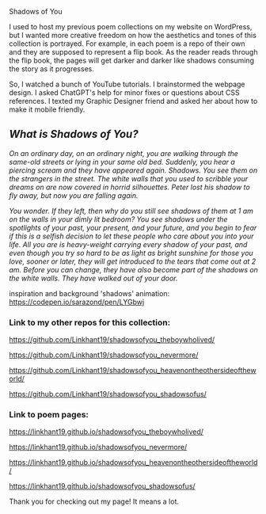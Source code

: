<h>Shadows of You</h>

I used to host my previous poem collections on my website on WordPress, but I wanted more creative freedom on how the aesthetics and tones of this collection is portrayed. For example, in each poem is a repo of their own and they are supposed to represent a flip book. As the reader reads through the flip book, the pages will get darker and darker like shadows consuming the story as it progresses. 

So, I watched a bunch of YouTube tutorials. I brainstormed the webpage design. I asked ChatGPT's help for minor fixes or questions about CSS references. I texted my Graphic Designer friend and asked her about how to make it mobile friendly. 

<h2><em>
What is Shadows of You? 
</em></h2>
<em>
On an ordinary day, on an ordinary night, you are walking through the same-old streets or lying in
your same old bed. Suddenly, you hear a piercing scream and they have appeared again. Shadows. You see them on
the strangers in the street. The white walls that you used to scribble your dreams on are now covered in horrid
silhouettes. Peter lost his shadow to fly away, but now you are falling again.

You wonder. If they left, then why do you still see shadows of them at 1 am on the walls in your
dimly lit bedroom? You see shadows under the spotlights of your past, your present, and your future, and you
begin to fear if this is a selfish decision to let these people who care about you into your life. All you are is
heavy-weight carrying every shadow of your past, and even though you try so hard to be as light as bright sunshine
for those you love, sooner or later, they will get introduced to the tears that come out at 2 am. Before you can
change, they have also become part of the shadows on the white walls. They have walked out of your door.
</em>

inspiration and background 'shadows' animation: https://codepen.io/sarazond/pen/LYGbwj


<h3>Link to my other repos for this collection: </h3>

https://github.com/Linkhant19/shadowsofyou_theboywholived/

https://github.com/Linkhant19/shadowsofyou_nevermore/

https://github.com/Linkhant19/shadowsofyou_heavenontheothersideoftheworld/

https://github.com/Linkhant19/shadowsofyou_shadowsofus/


<h3>Link to poem pages: </h3>

https://linkhant19.github.io/shadowsofyou_theboywholived/

https://linkhant19.github.io/shadowsofyou_nevermore/

https://linkhant19.github.io/shadowsofyou_heavenontheothersideoftheworld/

https://linkhant19.github.io/shadowsofyou_shadowsofus/

Thank you for checking out my page! It means a lot. 

